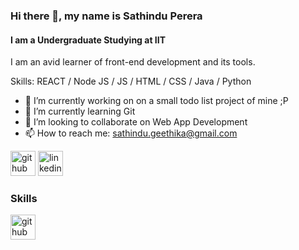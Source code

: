 ### Hi there 👋, my name is Sathindu Perera
#### I am a Undergraduate Studying at IIT 
I am an avid learner of front-end development and its tools.

Skills: REACT / Node JS / JS / HTML / CSS / Java / Python 

- 🔭 I’m currently working on on a small todo list project of mine ;P 
- 🌱 I’m currently learning Git 
- 👯 I’m looking to collaborate on Web App Development  
- 📫 How to reach me: sathindu.geethika@gmail.com 


[<img src='https://cdn.jsdelivr.net/npm/simple-icons@3.0.1/icons/github.svg' alt='github' height='40'>](https://github.com/SathinduPerera)  [<img src='https://cdn.jsdelivr.net/npm/simple-icons@3.0.1/icons/linkedin.svg' alt='linkedin' height='40'>](https://www.linkedin.com/in/sathindu-perera-ba9701251/)  

### Skills

<img src='https://cdn.worldvectorlogo.com/logos/react-1.svg' alt='github' height='40'>




